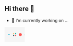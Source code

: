 ## Hi there 👋
- 🔭 I’m currently working on ...
<img src='https://github.com/greeny81/greeny81/blob/main/2e.gif' style='height:50px;'>
